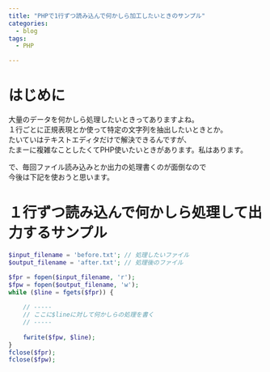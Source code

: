 ```yaml
---
title: "PHPで1行ずつ読み込んで何かしら加工したいときのサンプル"
categories:
  - blog
tags:
  - PHP

---
```


# はじめに  
大量のデータを何かしら処理したいときってありますよね。  
１行ごとに正規表現とか使って特定の文字列を抽出したいときとか。  
たいていはテキストエディタだけで解決できるんですが、  
たまーに複雑なことしたくてPHP使いたいときがあります。私はあります。  
  
で、毎回ファイル読み込みとか出力の処理書くのが面倒なので  
今後は下記を使おうと思います。  
  
# １行ずつ読み込んで何かしら処理して出力するサンプル  
  
```php
$input_filename = 'before.txt'; // 処理したいファイル
$output_filename = 'after.txt'; // 処理後のファイル

$fpr = fopen($input_filename, 'r');
$fpw = fopen($output_filename, 'w');
while ($line = fgets($fpr)) {
    
    // -----
    // ここに$lineに対して何かしらの処理を書く
    // -----
    
    fwrite($fpw, $line);
}
fclose($fpr);
fclose($fpw);
```

  
